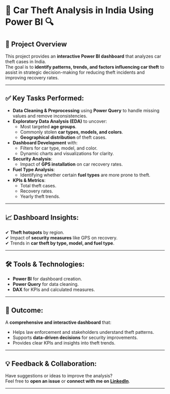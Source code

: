 # 🚗 Car Theft Analysis in India Using Power BI 🔍

## 📌 Project Overview
This project provides an **interactive Power BI dashboard** that analyzes car theft cases in India.  
The goal is to **identify patterns, trends, and factors influencing car theft** to assist in strategic decision-making for reducing theft incidents and improving recovery rates.

---

## ✅ Key Tasks Performed:
- **Data Cleaning & Preprocessing** using **Power Query** to handle missing values and remove inconsistencies.
- **Exploratory Data Analysis (EDA)** to uncover:
  - Most targeted **age groups**.
  - Commonly stolen **car types, models, and colors**.
  - **Geographical distribution** of theft cases.
- **Dashboard Development** with:
  - Filters for car type, model, and color.
  - Dynamic charts and visualizations for clarity.
- **Security Analysis**:
  - Impact of **GPS installation** on car recovery rates.
- **Fuel Type Analysis**:
  - Identifying whether certain **fuel types** are more prone to theft.
- **KPIs & Metrics**:
  - Total theft cases.
  - Recovery rates.
  - Yearly theft trends.

---

## 📈 Dashboard Insights:
✔ **Theft hotspots** by region.  
✔ Impact of **security measures** like GPS on recovery.  
✔ Trends in **car theft by type, model, and fuel type**.  

---

## 🛠 Tools & Technologies:
- **Power BI** for dashboard creation.
- **Power Query** for data cleaning.
- **DAX** for KPIs and calculated measures.

---

## 🎯 Outcome:
A **comprehensive and interactive dashboard** that:
- Helps law enforcement and stakeholders understand theft patterns.
- Supports **data-driven decisions** for security improvements.
- Provides clear KPIs and insights into theft trends.

---

## 💡 Feedback & Collaboration:
Have suggestions or ideas to improve the analysis?  
Feel free to **open an issue** or **connect with me on [LinkedIn](https://www.linkedin.com/in/mohamed-hagag-a117682a7)**.

---
